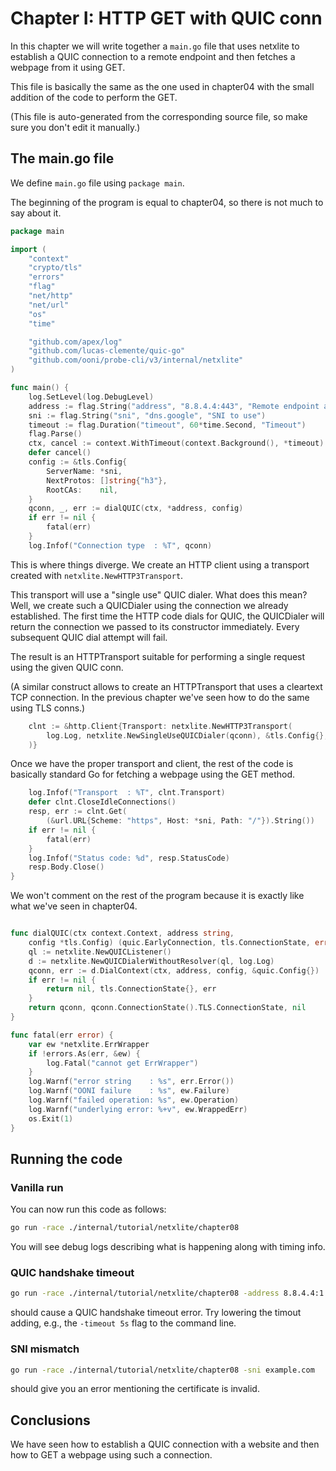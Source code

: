 
# Chapter I: HTTP GET with QUIC conn

In this chapter we will write together a `main.go` file that
uses netxlite to establish a QUIC connection to a remote endpoint
and then fetches a webpage from it using GET.

This file is basically the same as the one used in chapter04
with the small addition of the code to perform the GET.

(This file is auto-generated from the corresponding source file,
so make sure you don't edit it manually.)

## The main.go file

We define `main.go` file using `package main`.

The beginning of the program is equal to chapter04,
so there is not much to say about it.

```Go
package main

import (
	"context"
	"crypto/tls"
	"errors"
	"flag"
	"net/http"
	"net/url"
	"os"
	"time"

	"github.com/apex/log"
	"github.com/lucas-clemente/quic-go"
	"github.com/ooni/probe-cli/v3/internal/netxlite"
)

func main() {
	log.SetLevel(log.DebugLevel)
	address := flag.String("address", "8.8.4.4:443", "Remote endpoint address")
	sni := flag.String("sni", "dns.google", "SNI to use")
	timeout := flag.Duration("timeout", 60*time.Second, "Timeout")
	flag.Parse()
	ctx, cancel := context.WithTimeout(context.Background(), *timeout)
	defer cancel()
	config := &tls.Config{
		ServerName: *sni,
		NextProtos: []string{"h3"},
		RootCAs:    nil,
	}
	qconn, _, err := dialQUIC(ctx, *address, config)
	if err != nil {
		fatal(err)
	}
	log.Infof("Connection type  : %T", qconn)
```

This is where things diverge. We create an HTTP client
using a transport created with `netxlite.NewHTTP3Transport`.

This transport will use a "single use" QUIC dialer.
What does this mean? Well, we create such a QUICDialer
using the connection we already established. The first
time the HTTP code dials for QUIC, the QUICDialer will
return the connection we passed to its constructor
immediately. Every subsequent QUIC dial attempt will fail.

The result is an HTTPTransport suitable for performing
a single request using the given QUIC conn.

(A similar construct allows to create an HTTPTransport that
uses a cleartext TCP connection. In the previous chapter we've
seen how to do the same using TLS conns.)

```Go
	clnt := &http.Client{Transport: netxlite.NewHTTP3Transport(
		log.Log, netxlite.NewSingleUseQUICDialer(qconn), &tls.Config{},
	)}
```

Once we have the proper transport and client, the rest of
the code is basically standard Go for fetching a webpage
using the GET method.

```Go
	log.Infof("Transport  : %T", clnt.Transport)
	defer clnt.CloseIdleConnections()
	resp, err := clnt.Get(
		(&url.URL{Scheme: "https", Host: *sni, Path: "/"}).String())
	if err != nil {
		fatal(err)
	}
	log.Infof("Status code: %d", resp.StatusCode)
	resp.Body.Close()
}

```

We won't comment on the rest of the program because it is
exactly like what we've seen in chapter04.

```Go

func dialQUIC(ctx context.Context, address string,
	config *tls.Config) (quic.EarlyConnection, tls.ConnectionState, error) {
	ql := netxlite.NewQUICListener()
	d := netxlite.NewQUICDialerWithoutResolver(ql, log.Log)
	qconn, err := d.DialContext(ctx, address, config, &quic.Config{})
	if err != nil {
		return nil, tls.ConnectionState{}, err
	}
	return qconn, qconn.ConnectionState().TLS.ConnectionState, nil
}

func fatal(err error) {
	var ew *netxlite.ErrWrapper
	if !errors.As(err, &ew) {
		log.Fatal("cannot get ErrWrapper")
	}
	log.Warnf("error string    : %s", err.Error())
	log.Warnf("OONI failure    : %s", ew.Failure)
	log.Warnf("failed operation: %s", ew.Operation)
	log.Warnf("underlying error: %+v", ew.WrappedErr)
	os.Exit(1)
}

```

## Running the code

### Vanilla run

You can now run this code as follows:

```bash
go run -race ./internal/tutorial/netxlite/chapter08
```

You will see debug logs describing what is happening along with timing info.

### QUIC handshake timeout

```bash
go run -race ./internal/tutorial/netxlite/chapter08 -address 8.8.4.4:1
```

should cause a QUIC handshake timeout error. Try lowering the timout adding, e.g.,
the `-timeout 5s` flag to the command line.

### SNI mismatch

```bash
go run -race ./internal/tutorial/netxlite/chapter08 -sni example.com
```

should give you an error mentioning the certificate is invalid.

## Conclusions

We have seen how to establish a QUIC connection with a website
and then how to GET a webpage using such a connection.
